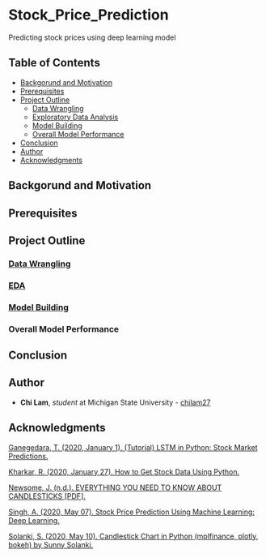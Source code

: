 # Stock_Price_Prediction

Predicting stock prices using deep learning model

## Table of Contents

* [Backgorund and Motivation](##BackgorundandMotivation)
* [Prerequisites](##Prerequisites)
* [Project Outline](##ProjectOutline)
  * [Data Wrangling](###DataWrangling)
  * [Exploratory Data Analysis](###EDA)
  * [Model Building](###DataWrangling)
  * [Overall Model Performance](###OverallModelPerformance)
* [Conclusion](##Conclusion)
* [Author](##Author)
* [Acknowledgments](##Acknowledgments)

## Backgorund and Motivation



## Prerequisites



## Project Outline



### [Data Wrangling](https://github.com/chilam27/Stock_Price_Prediction/blob/master/P04_DataWrangling.py)



### [EDA](https://github.com/chilam27/Stock_Price_Prediction/blob/master/P04_EDA.py)



### [Model Building](https://github.com/chilam27/Stock_Price_Prediction/blob/master/P04_ModelBuilding.py)



### Overall Model Performance



## Conclusion



## Author

* **Chi Lam**, _student_ at Michigan State University - [chilam27](https://github.com/chilam27)

## Acknowledgments

[Ganegedara, T. (2020, January 1). (Tutorial) LSTM in Python: Stock Market Predictions.](https://www.datacamp.com/community/tutorials/lstm-python-stock-market)

[Kharkar, R. (2020, January 27). How to Get Stock Data Using Python.](https://towardsdatascience.com/how-to-get-stock-data-using-python-c0de1df17e75)

[Newsome, J. (n.d.). EVERYTHING YOU NEED TO KNOW ABOUT CANDLESTICKS [PDF].](https://dashboard.reallifetrading.com/assets/pdf/candlesticks.pdf)

[Singh, A. (2020, May 07). Stock Price Prediction Using Machine Learning: Deep Learning.](https://www.analyticsvidhya.com/blog/2018/10/predicting-stock-price-machine-learningnd-deep-learning-techniques-python/)

[Solanki, S. (2020, May 10). Candlestick Chart in Python (mplfinance, plotly, bokeh) by Sunny Solanki.](https://coderzcolumn.com/tutorials/data-science/candlestick-chart-in-python-mplfinance-plotly-bokeh)

